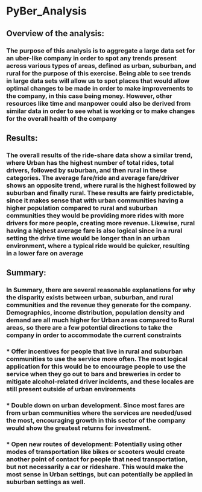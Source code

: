 # PyBer_Analysis
## Overview of the analysis:
### The purpose of this analysis is to aggregate a large data set for an uber-like company in order to spot any trends present across various types of areas, defined as urban, suburban, and rural for the purpose of this exercise. Being able to see trends in large data sets will allow us to spot places that would allow optimal changes to be made in order to make improvements to the company, in this case being money. However, other resources like time and manpower could also be derived from similar data in order to see what is working or to make changes for the overall health of the company
## Results:
### The overall results of the ride-share data show a similar trend, where Urban has the highest number of total rides, total drivers, followed by suburban, and then rural in these categories. The average fare/ride and average fare/driver shows an opposite trend, where rural is the highest followed by suburban and finally rural. These results are fairly predictable, since it makes sense that with urban communities having a higher population compared to rural and suburban communities they would be providing more rides with more drivers for more people, creating more revenue. Likewise, rural having a highest average fare is also logical since in a rural setting the drive time would be longer than in an urban environment, where a typical ride would be quicker, resulting in a lower fare on average
## Summary:
### In Summary, there are several reasonable explanations for why the disparity exists between urban, suburban, and rural communities and the revenue they generate for the company. Demographics, income distribution, population density and demand are all much higher for Urban areas compared to Rural areas, so there are a few potential directions to take the company in order to accommodate the current constraints
### * Offer incentives for people that live in rural and suburban communities to use the service more often. The most logical application for this would be to encourage people to use the service when they go out to bars and breweries in order to mitigate alcohol-related driver incidents, and these locales are still present outside of urban environments
### * Double down on urban development. Since most fares are from urban communities where the services are needed/used the most, encouraging growth in this sector of the company would show the greatest returns for investment.
### * Open new routes of development: Potentially using other modes of transportation like bikes or scooters would create another point of contact for people that need transportation, but not necessarily a car or rideshare. This would make the most sense in Urban settings, but can potentially be applied in suburban settings as well.

